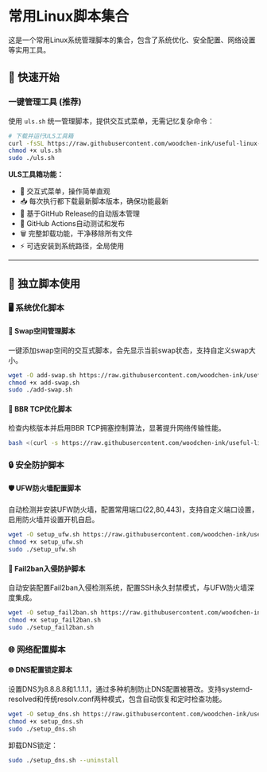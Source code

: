 # 常用Linux脚本集合

这是一个常用Linux系统管理脚本的集合，包含了系统优化、安全配置、网络设置等实用工具。

## 🚀 快速开始

### 一键管理工具 (推荐)

使用 `uls.sh` 统一管理脚本，提供交互式菜单，无需记忆复杂命令：

```bash
# 下载并运行ULS工具箱
curl -fsSL https://raw.githubusercontent.com/woodchen-ink/useful-linux-sh/refs/heads/main/uls.sh -o uls.sh
chmod +x uls.sh
sudo ./uls.sh
```

**ULS工具箱功能：**
- 🎯 交互式菜单，操作简单直观
- 📥 每次执行都下载最新脚本版本，确保功能最新
- 🔄 基于GitHub Release的自动版本管理
- 🤖 GitHub Actions自动测试和发布
- 🗑️ 完整卸载功能，干净移除所有文件
- ⚡ 可选安装到系统路径，全局使用

---

## 📜 独立脚本使用

### 🖥️ 系统优化脚本

#### 🔄 Swap空间管理脚本
一键添加swap空间的交互式脚本，会先显示当前swap状态，支持自定义swap大小。

```bash
wget -O add-swap.sh https://raw.githubusercontent.com/woodchen-ink/useful-linux-sh/refs/heads/main/scripts/system/add-swap.sh
chmod +x add-swap.sh
sudo ./add-swap.sh
```

#### 🚀 BBR TCP优化脚本
检查内核版本并启用BBR TCP拥塞控制算法，显著提升网络传输性能。

```bash
bash <(curl -s https://raw.githubusercontent.com/woodchen-ink/useful-linux-sh/refs/heads/main/scripts/system/enable_bbr.sh)
```

### 🔒 安全防护脚本

#### 🛡️ UFW防火墙配置脚本
自动检测并安装UFW防火墙，配置常用端口(22,80,443)，支持自定义端口设置，启用防火墙并设置开机自启。

```bash
wget -O setup_ufw.sh https://raw.githubusercontent.com/woodchen-ink/useful-linux-sh/refs/heads/main/scripts/security/setup_ufw.sh
chmod +x setup_ufw.sh
sudo ./setup_ufw.sh
```

#### 🚫 Fail2ban入侵防护脚本
自动安装配置Fail2ban入侵检测系统，配置SSH永久封禁模式，与UFW防火墙深度集成。

```bash
wget -O setup_fail2ban.sh https://raw.githubusercontent.com/woodchen-ink/useful-linux-sh/refs/heads/main/scripts/security/setup_fail2ban.sh
chmod +x setup_fail2ban.sh
sudo ./setup_fail2ban.sh
```

### 🌐 网络配置脚本

#### 🌐 DNS配置锁定脚本
设置DNS为8.8.8.8和1.1.1.1，通过多种机制防止DNS配置被篡改。支持systemd-resolved和传统resolv.conf两种模式，包含自动恢复和定时检查功能。

```bash
wget -O setup_dns.sh https://raw.githubusercontent.com/woodchen-ink/useful-linux-sh/refs/heads/main/scripts/network/setup_dns.sh
chmod +x setup_dns.sh
sudo ./setup_dns.sh
```

卸载DNS锁定：
```bash
sudo ./setup_dns.sh --uninstall
```